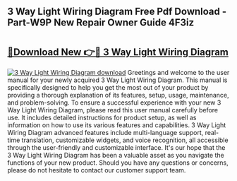 ## 3 Way Light Wiring Diagram Free Pdf Download - Part-W9P New Repair Owner Guide 4F3iz

# <h2><a href="http://dfm7oat.blite.top/?on=3+Way+Light+Wiring+Diagram">🔗Download New 👉🔴 3 Way Light Wiring Diagram</a></h2>

[![3 Way Light Wiring Diagram download](https://i.imgur.com/lujVjoI.png)](http://dfm7oat.blite.top/?on=3+Way+Light+Wiring+Diagram)
Greetings and welcome to the user manual for your newly acquired 3 Way Light Wiring Diagram. This manual is specifically designed to help you get the most out of your product by providing a thorough explanation of its features, setup, usage, maintenance, and problem-solving. To ensure a successful experience with your new 3 Way Light Wiring Diagram, please read this user manual carefully before use. It includes detailed instructions for product setup, as well as information on how to use its various features and capabilities. 3 Way Light Wiring Diagram advanced features include multi-language support, real-time translation, customizable widgets, and voice recognition, all accessible through the user-friendly and customizable interface. It's our hope that the 3 Way Light Wiring Diagram has been a valuable asset as you navigate the functions of your new product. Should you have any questions or concerns, please do not hesitate to contact our customer support team.
